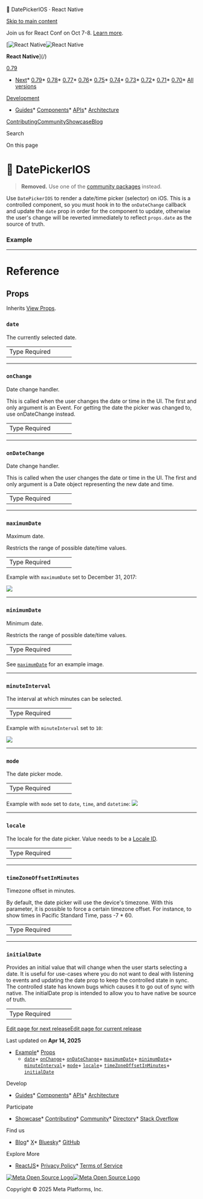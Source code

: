 🚧 DatePickerIOS · React Native

[Skip to main content](#__docusaurus_skipToContent_fallback)

Join us for React Conf on Oct 7-8. [Learn more](https://conf.react.dev).

[![React Native](/img/header_logo.svg)![React Native](/img/header_logo.svg)

**React Native**](/)

[0.79](/docs/datepickerios)

* [Next](/docs/next/datepickerios)* [0.79](/docs/datepickerios)* [0.78](/docs/0.78/datepickerios)* [0.77](/docs/0.77/datepickerios)* [0.76](/docs/0.76/datepickerios)* [0.75](/docs/0.75/datepickerios)* [0.74](/docs/0.74/datepickerios)* [0.73](/docs/0.73/datepickerios)* [0.72](/docs/0.72/datepickerios)* [0.71](/docs/0.71/datepickerios)* [0.70](/docs/0.70/datepickerios)* [All versions](/versions)

[Development](#)

* [Guides](/docs/getting-started)* [Components](/docs/components-and-apis)* [APIs](/docs/accessibilityinfo)* [Architecture](/architecture/overview)

[Contributing](/contributing/overview)[Community](/community/overview)[Showcase](/showcase)[Blog](/blog)

Search

On this page

🚧 DatePickerIOS
===============

> **Removed.** Use one of the [community packages](https://reactnative.directory/?search=datepicker) instead.

Use `DatePickerIOS` to render a date/time picker (selector) on iOS. This is a controlled component, so you must hook in to the `onDateChange` callback and update the `date` prop in order for the component to update, otherwise the user's change will be reverted immediately to reflect `props.date` as the source of truth.

### Example[​](#example "Direct link to Example")

---

Reference
=========

Props[​](#props "Direct link to Props")
---------------------------------------

Inherits [View Props](/docs/view#props).

### `date`[​](#date "Direct link to date")

The currently selected date.

|  |  |  |  |
| --- | --- | --- | --- |
| Type Required|  |  | | --- | --- | | Date Yes | | | |

---

### `onChange`[​](#onchange "Direct link to onchange")

Date change handler.

This is called when the user changes the date or time in the UI. The first and only argument is an Event. For getting the date the picker was changed to, use onDateChange instead.

|  |  |  |  |
| --- | --- | --- | --- |
| Type Required|  |  | | --- | --- | | function No | | | |

---

### `onDateChange`[​](#ondatechange "Direct link to ondatechange")

Date change handler.

This is called when the user changes the date or time in the UI. The first and only argument is a Date object representing the new date and time.

|  |  |  |  |
| --- | --- | --- | --- |
| Type Required|  |  | | --- | --- | | function Yes | | | |

---

### `maximumDate`[​](#maximumdate "Direct link to maximumdate")

Maximum date.

Restricts the range of possible date/time values.

|  |  |  |  |
| --- | --- | --- | --- |
| Type Required|  |  | | --- | --- | | Date No | | | |

Example with `maximumDate` set to December 31, 2017:

![](/docs/assets/DatePickerIOS/maximumDate.gif)


---

### `minimumDate`[​](#minimumdate "Direct link to minimumdate")

Minimum date.

Restricts the range of possible date/time values.

|  |  |  |  |
| --- | --- | --- | --- |
| Type Required|  |  | | --- | --- | | Date No | | | |

See [`maximumDate`](#maximumdate) for an example image.

---

### `minuteInterval`[​](#minuteinterval "Direct link to minuteinterval")

The interval at which minutes can be selected.

|  |  |  |  |
| --- | --- | --- | --- |
| Type Required|  |  | | --- | --- | | enum(1, 2, 3, 4, 5, 6, 10, 12, 15, 20, 30) No | | | |

Example with `minuteInterval` set to `10`:

![](/docs/assets/DatePickerIOS/minuteInterval.png)


---

### `mode`[​](#mode "Direct link to mode")

The date picker mode.

|  |  |  |  |
| --- | --- | --- | --- |
| Type Required|  |  | | --- | --- | | enum('date', 'time', 'datetime', 'countdown') No | | | |

Example with `mode` set to `date`, `time`, and `datetime`: ![](/assets/images/mode-089618b034a4d64bad0b39c4be929f4a.png)

---

### `locale`[​](#locale "Direct link to locale")

The locale for the date picker. Value needs to be a [Locale ID](https://developer.apple.com/library/content/documentation/MacOSX/Conceptual/BPInternational/LanguageandLocaleIDs/LanguageandLocaleIDs.html).

|  |  |  |  |
| --- | --- | --- | --- |
| Type Required|  |  | | --- | --- | | String No | | | |

---

### `timeZoneOffsetInMinutes`[​](#timezoneoffsetinminutes "Direct link to timezoneoffsetinminutes")

Timezone offset in minutes.

By default, the date picker will use the device's timezone. With this parameter, it is possible to force a certain timezone offset. For instance, to show times in Pacific Standard Time, pass -7 \* 60.

|  |  |  |  |
| --- | --- | --- | --- |
| Type Required|  |  | | --- | --- | | number No | | | |

---

### `initialDate`[​](#initialdate "Direct link to initialdate")

Provides an initial value that will change when the user starts selecting a date. It is useful for use-cases where you do not want to deal with listening to events and updating the date prop to keep the controlled state in sync. The controlled state has known bugs which causes it to go out of sync with native. The initialDate prop is intended to allow you to have native be source of truth.

|  |  |  |  |
| --- | --- | --- | --- |
| Type Required|  |  | | --- | --- | | Date No | | | |

[Edit page for next release](https://github.com/facebook/react-native-website/edit/main/docs/datepickerios.md)[Edit page for current release](https://github.com/facebook/react-native-website/edit/main/website/versioned_docs/version-0.79/datepickerios.md)

Last updated on **Apr 14, 2025**

* [Example](#example)* [Props](#props)
    + [`date`](#date)+ [`onChange`](#onchange)+ [`onDateChange`](#ondatechange)+ [`maximumDate`](#maximumdate)+ [`minimumDate`](#minimumdate)+ [`minuteInterval`](#minuteinterval)+ [`mode`](#mode)+ [`locale`](#locale)+ [`timeZoneOffsetInMinutes`](#timezoneoffsetinminutes)+ [`initialDate`](#initialdate)

Develop

* [Guides](/docs/getting-started)* [Components](/docs/components-and-apis)* [APIs](/docs/accessibilityinfo)* [Architecture](/architecture/overview)

Participate

* [Showcase](/showcase)* [Contributing](/contributing/overview)* [Community](/community/overview)* [Directory](https://reactnative.directory/)* [Stack Overflow](https://stackoverflow.com/questions/tagged/react-native)

Find us

* [Blog](/blog)* [X](https://x.com/reactnative)* [Bluesky](https://bsky.app/profile/reactnative.dev)* [GitHub](https://github.com/facebook/react-native)

Explore More

* [ReactJS](https://react.dev/)* [Privacy Policy](https://opensource.fb.com/legal/privacy/)* [Terms of Service](https://opensource.fb.com/legal/terms/)

[![Meta Open Source Logo](/img/oss_logo.svg)![Meta Open Source Logo](/img/oss_logo.svg)](https://opensource.fb.com/)

Copyright © 2025 Meta Platforms, Inc.